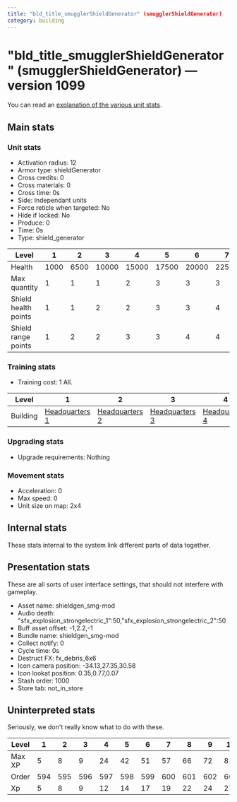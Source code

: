 ```yaml
---
title: "bld_title_smugglerShieldGenerator" (smugglerShieldGenerator)
category: building
---
```


# "bld_title_smugglerShieldGenerator" (smugglerShieldGenerator) — version 1099

You can read an [explanation  of the various unit stats](unitexplained.md).

## Main stats

### Unit stats

  * Activation radius: 12
  * Armor type: shieldGenerator
  * Cross credits: 0
  * Cross materials: 0
  * Cross time: 0s
  * Side: Independant units
  * Force reticle when targeted: No
  * Hide if locked: No
  * Produce: 0
  * Time: 0s
  * Type: shield_generator

|Level               |1   |2   |3    |4    |5    |6    |7    |8    |9    |10   |
|--------------------|----|----|-----|-----|-----|-----|-----|-----|-----|-----|
|Health              |1000|6500|10000|15000|17500|20000|22500|25000|27500|30000|
|Max quantity        |1   |1   |1    |2    |3    |3    |3    |3    |3    |3    |
|Shield health points|1   |1   |2    |2    |3    |3    |4    |4    |5    |5    |
|Shield range points |1   |2   |2    |3    |3    |4    |4    |5    |5    |5    |


### Training stats

  * Training cost: 1 All.

|Level   |1                                |2                                |3                                |4                                |5                                |6                                |7                                |8                                |9                                |10                                |
|--------|---------------------------------|---------------------------------|---------------------------------|---------------------------------|---------------------------------|---------------------------------|---------------------------------|---------------------------------|---------------------------------|----------------------------------|
|Building|[Headquarters 1](smugglerHQ.html)|[Headquarters 2](smugglerHQ.html)|[Headquarters 3](smugglerHQ.html)|[Headquarters 4](smugglerHQ.html)|[Headquarters 5](smugglerHQ.html)|[Headquarters 6](smugglerHQ.html)|[Headquarters 7](smugglerHQ.html)|[Headquarters 8](smugglerHQ.html)|[Headquarters 9](smugglerHQ.html)|[Headquarters 10](smugglerHQ.html)|


### Upgrading stats

  * Upgrade requirements: Nothing

### Movement stats

  * Acceleration: 0
  * Max speed: 0
  * Unit size on map: 2x4

## Internal stats

These stats internal to the system link different parts of data together.


## Presentation stats

These are all sorts of user interface settings, that should not interfere with gameplay.

  * Asset name: shieldgen_smg-mod
  * Audio death: "sfx_explosion_strongelectric_1":50,"sfx_explosion_strongelectric_2":50
  * Buff asset offset: -1,2.2,-1
  * Bundle name: shieldgen_smg-mod
  * Collect notify: 0
  * Cycle time: 0s
  * Destruct FX: fx_debris_6x6
  * Icon camera position: -34.13,27.35,30.58
  * Icon lookat position: 0.35,0.77,0.07
  * Stash order: 1000
  * Store tab: not_in_store

## Uninterpreted stats

Seriously, we don't really know what to do with these.

|Level |1  |2  |3  |4  |5  |6  |7  |8  |9  |10 |
|------|---|---|---|---|---|---|---|---|---|---|
|Max XP|5  |8  |9  |24 |42 |51 |57 |66 |72 |81 |
|Order |594|595|596|597|598|599|600|601|602|603|
|Xp    |5  |8  |9  |12 |14 |17 |19 |22 |24 |27 |


